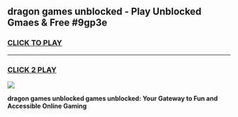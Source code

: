 
## dragon games unblocked - Play Unblocked Gmaes & Free #9gp3e
<h3>
<a href="https://news.freeplayer.one?title=dragon_games_unblocked&ref=03M">CLICK TO PLAY</a></h3>
<hr>

<h3>
<a href="https://news.freeplayer.one?title=dragon_games_unblocked&ref=03M">CLICK 2 PLAY</a>
  
</h3>

<a href="https://news.freeplayer.one?title=dragon_games_unblocked&ref=03M"><img src="https://clearcache.store/games.png"></a>


**dragon games unblocked games unblocked: Your Gateway to Fun and Accessible Online Gaming**
